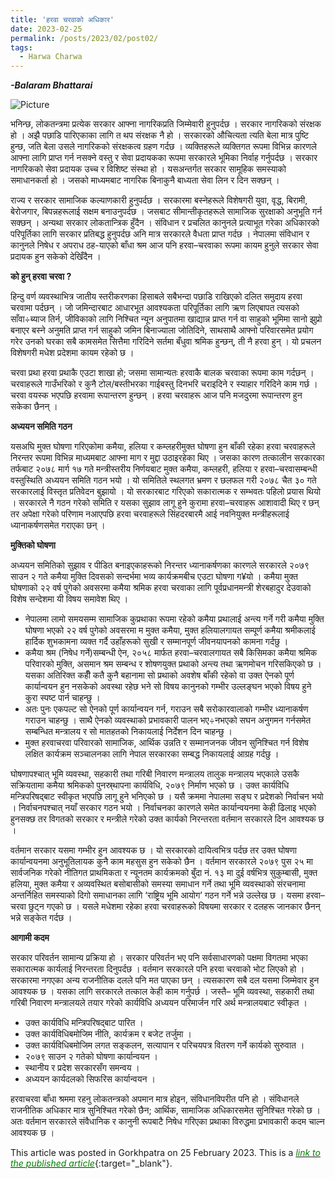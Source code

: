 ```yaml
---
title: 'हरवा चरवाको अधिकार'
date: 2023-02-25
permalink: /posts/2023/02/post02/
tags:
  - Harwa Charwa
---
```


**_-Balaram Bhattarai_**

![Picture](https://github.com/brbhattarai/portfolio/blob/main/images/postImage/2023_02_second.JPG?raw=true)

भनिन्छ, लोकतन्त्रमा प्रत्येक सरकार आफ्ना नागरिकप्रति जिम्मेवारी हुनुपर्दछ । सरकार नागरिकको संरक्षक हो । अझै पछाडि पारिएकाका लागि त थप संरक्षक नै हो । सरकारको औचित्यता त्यति बेला मात्र पुष्टि हुन्छ, जति बेला उसले नागरिकको संरक्षकत्व ग्रहण गर्दछ । व्यक्तिहरूले व्यक्तिगत रूपमा विभिन्न कारणले आफ्ना लागि प्राप्त गर्न नसक्ने वस्तु र सेवा प्रदायकका रूपमा सरकारले भूमिका निर्वाह गर्नुपर्दछ । सरकार नागरिकको सेवा प्रदायक उच्च र विशिष्ट संस्था हो । यसअन्तर्गत सरकार सामूहिक समस्याको समाधानकर्ता हो । जसको माध्यमबाट नागरिक बिनाकुनै बाध्यता सेवा लिन र दिन सक्छन् ।

राज्य र सरकार सामाजिक कल्याणकारी हुनुपर्दछ । सरकारमा बस्नेहरूले विशेषगरी युवा, वृद्ध, बिरामी, बेरोजगार, बिपन्नहरूलाई सक्षम बनाउनुपर्दछ । जसबाट सीमान्तीकृतहरूले सामाजिक सुरक्षाको अनुभूति गर्न सक्छन् । अन्यथा सरकार लोकतान्त्रिक हुँदैन । संविधान र प्रचलित कानुनले प्रत्याभूत गरेका अधिकारको परिपूर्तिका लागि सरकार प्रतिबद्ध हुनुपर्दछ अनि मात्र सरकारले वैधता प्राप्त गर्दछ । नेपालमा संविधान र कानुनले निषेध र अपराध ठह-याएको बाँधा श्रम आज पनि हरवा–चरवाका रूपमा कायम हुनुले सरकार सेवा प्रदायक हुन सकेको देखिँदैन ।

**को हुन् हरवा चरवा ?**

हिन्दु वर्ण व्यवस्थाभित्र जातीय स्तरीकरणका हिसाबले सबैभन्दा पछाडि राखिएको दलित समुदाय हरवा चरवामा पर्दछन् । जो जमिन्दारबाट आधारभूत आवश्यकता परिपूर्तिका लागि ऋण लिएबापत त्यसको साँवा÷ब्याज तिर्न, जीविकाको लागि निश्चित न्यून अनुपातमा खाद्यान्न प्राप्त गर्न वा साहुको भूमिमा सानो झुप्रो बनाएर बस्ने अनुमति प्राप्त गर्न साहुको जमिन बिनाज्याला जोतिदिने, साथसाथै आफ्नो परिवारसमेत प्रयोग गरेर उनको घरका सबै कामसमेत सित्तैमा गरिदिने सर्तमा बँधुवा श्रमिक हुन्छन्, ती नै हरवा हुन् । यो प्रचलन विशेषगरी मधेश प्रदेशमा कायम रहेको छ । 

चरवा प्रथा हरवा प्रथाकै एउटा शाखा हो; जसमा सामान्यतः हरवाकै बालक चरवाका रूपमा काम गर्दछन् । चरवाहरूले गाउँभरिको र कुनै टोल/बस्तीभरका गाईबस्तु दिनभरि चराइदिने र स्याहार गरिदिने काम गर्छ । चरवा वयस्क भएपछि हरवामा रूपान्तरण हुन्छन् । हरवा चरवाहरू आज पनि मजदुरमा रूपान्तरण हुन सकेका छैनन् ।

**अध्ययन समिति गठन**

यसअघि मुक्त घोषणा गरिएकोमा कमैया, हलिया र कम्लहरीमुक्त घोषणा हुन बाँकी रहेका हरवा चरवाहरूले निरन्तर रूपमा विभिन्न माध्यमबाट आफ्ना माग र मुद्दा उठाइरहेका थिए । जसका कारण तत्कालीन सरकारका तर्फबाट २०७८ मार्ग १७ गते मन्त्रीस्तरीय निर्णयबाट मुक्त कमैया, कम्लहरी, हलिया र हरवा–चरवासम्बन्धी वस्तुस्थिति अध्ययन समिति गठन भयो । यो समितिले स्थलगत भ्रमण र छलफल गरी २०७८ चैत ३० गते सरकारलाई विस्तृत प्रतिवेदन बुझायो । यो सरकारबाट गरिएको सकारात्मक र सम्भवतः पहिलो प्रयास थियो । सरकारले नै गठन गरेको समिति र यसका सुझाव लागू हुने कुरामा हरवा–चरवाहरू आशावादी थिए र छन् तर अपेक्षा गरेको परिणाम नआएपछि हरवा चरवाहरूले सिंहदरबारमै आई नवनियुक्त मन्त्रीहरूलाई ध्यानाकर्षणसमेत गराएका छन् । 

**मुक्तिको घोषणा**

अध्ययन समितिको सुझाव र पीडित बनाइएकाहरूको निरन्तर ध्यानाकर्षणका कारणले सरकारले २०७९ साउन २ गते कमैया मुक्ति दिवसको सन्दर्भमा भव्य कार्यक्रमबीच एउटा घोषणा ग¥यो । कमैया मुक्त घोषणाको २२ वर्ष पुगेको अवसरमा कमैया श्रमिक हरवा चरवाका लागि पूर्वप्रधानमन्त्री शेरबहादुर देउवाको विशेष सन्देशमा यी विषय समावेश थिए । 

* नेपालमा लामो समयसम्म सामाजिक कुप्रथाका रूपमा रहेको कमैया प्रथालाई अन्त्य गर्ने गरी कमैया मुक्ति घोषणा भएको २२ वर्ष पुगेको अवसरमा म मुक्त कमैया, मुक्त हलियालगायत सम्पूर्ण कमैया श्रमीकलाई हार्दिक शुभकामना व्यक्त गर्दै उहाँहरूको सुखी र सम्मानपूर्ण जीवनयापनको कामना गर्दछु ।
* कमैया श्रम (निषेध गर्ने)सम्बन्धी ऐन, २०५८ मार्फत हरवा–चरवालगायत सबै किसिमका कमैया श्रमिक परिवारको मुक्ति, असमान श्रम सम्बन्ध र शोषणयुक्त प्रथाको अन्त्य तथा ऋणमोचन गरिसकिएको छ । यसका अतिरिक्त कहीँ कतै कुनै बहानामा सो प्रथाको अवशेष बाँकी रहेको वा उक्त ऐनको पूर्ण कार्यान्वयन हुन नसकेको अवस्था रहेछ भने सो विषय कानुनको गम्भीर उल्लङ्घन भएको विषय हुने कुरा स्पष्ट पार्न चाहन्छु । 
* अतः पुनः एकपल्ट सो ऐनको पूर्ण कार्यान्वयन गर्न, गराउन सबै सरोकारवालाको गम्भीर ध्यानाकर्षण गराउन चाहन्छु । साथै ऐनको व्यवस्थाको प्रभावकारी पालन भए÷नभएको सघन अनुगमन गर्नसमेत सम्बन्धित मन्त्रालय र सो मातहतको निकायलाई निर्देशन दिन चाहन्छु । 
* मुक्त हरवाचरवा परिवारको सामाजिक, आर्थिक उन्नति र सम्मानजनक जीवन सुनिश्चित गर्न विशेष लक्षित कार्यक्रम सञ्चालनका लागि नेपाल सरकारका सम्बद्ध निकायलाई आग्रह गर्दछु । 

घोषणापश्चात् भूमि व्यवस्था, सहकारी तथा गरिबी निवारण मन्त्रालय तालुक मन्त्रालय भएकाले उसकै सक्रियतामा कमैया श्रमिकको पुनस्र्थापना कार्यविधि, २०७९ निर्माण भएको छ । उक्त कार्यविधि मन्त्रिपरिषद्बाट स्वीकृत भएपछि लागू हुने भनिएको छ । यसै क्रममा नेपालमा सङ्घ र प्रदेशको निर्वाचन भयो । निर्वाचनपश्चात् नयाँ सरकार गठन भयो । निर्वाचनका कारणले समेत कार्यान्वयनमा केही ढिलाइ भएको हुनसक्छ तर विगतको सरकार र मन्त्रीले गरेको उक्त कार्यको निरन्तरता वर्तमान सरकारले दिन आवश्यक छ । 

वर्तमान सरकार यसमा गम्भीर हुन आवश्यक छ । यो सरकारको दायित्वभित्र पर्दछ तर उक्त घोषणा कार्यान्वयनमा अनुभूतिलायक कुनै काम महसुस हुन सकेको छैन । वर्तमान सरकारले २०७९ पुस २५ मा सार्वजनिक गरेको नीतिगत प्राथमिकता र न्यूनतम कार्यक्रमको बुँदा नं. १३ मा दुई वर्षभित्र सुकुम्बासी, मुक्त हलिया, मुक्त कमैया र अव्यवस्थित बसोबासीको समस्या समाधान गर्ने तथा भूमि व्यवस्थाको संरचनामा अन्तर्निहित समस्याको दिगो समाधानका लागि ‘राष्ट्रिय भूमि आयोग’ गठन गर्ने भन्ने उल्लेख छ । यसमा हरवा–चरवा छुट्न गएको छ । यसले मधेशमा रहेका हरवा चरवाहरूको विषयमा सरकार र दलहरू जानकार छैनन् भन्ने सङ्केत गर्दछ । 

**आगामी कदम**

सरकार परिवर्तन सामान्य प्रक्रिया हो । सरकार परिवर्तन भए पनि सर्वसाधारणको पक्षमा विगतमा भएका सकारात्मक कार्यलाई निरन्तरता दिनुपर्दछ । वर्तमान सरकारले पनि हरवा चरवाको भोट लिएको हो । सरकारमा नगएका अन्य राजनीतिक दलले पनि मत पाएका छन् । त्यसकारण सबै दल यसमा जिम्मेवार हुन आवश्यक छ । यसका लागि सरकारले तत्काल केही काम गर्नुपर्छ । जस्तै– भूमि व्यवस्था, सहकारी तथा गरिबी निवारण मन्त्रालयले तयार गरेको कार्यविधि अध्ययन परिमार्जन गरि अर्थ मन्त्रालयबाट स्वीकृत ।

* उक्त कार्यविधि मन्त्रिपरिषद्बाट पारित ।
* उक्त कार्यविधिबमोजिम नीति, कार्यक्रम र बजेट तर्जुमा ।
* उक्त कार्यविधिबमोजिम लगत सङ्कलन, सत्यापान र परिचयपत्र वितरण गर्ने कार्यको सुरुवात ।
* २०७९ साउन २ गतेको घोषणा कार्यान्वयन ।
* स्थानीय र प्रदेश सरकारसँग समन्वय ।
* अध्ययन कार्यदलको सिफरिस कार्यान्वयन ।

हरवाचरवा बाँधा श्रममा रहनु लोकतन्त्रको अपमान मात्र होइन, संविधानविपरीत पनि हो । संविधानले राजनीतिक अधिकार मात्र सुनिश्चित गरेको छैन; आर्थिक, सामाजिक अधिकारसमेत सुनिश्चित गरेको छ । अतः वर्तमान सरकारले संवैधानिक र कानुनी रूपबाटै निषेध गरिएका प्रथाका विरुद्धमा प्रभावकारी कदम चाल्न आवश्यक छ । 


This article was posted in Gorkhpatra on 25 February 2023. This is a [<span style="color:green">*link to the published article*</span>](https://gorkhapatraonline.com/news/55488){:target="_blank"}.
